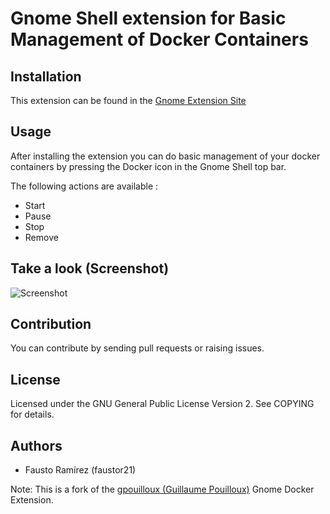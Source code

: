 # Gnome Shell extension for Basic Management of Docker Containers

## Installation

This extension can be found in the [Gnome Extension Site](https://extensions.gnome.org/)

## Usage

After installing the extension you can do basic management of your docker containers by pressing the Docker icon in the Gnome Shell top bar.

The following actions are available :

- Start
- Pause
- Stop
- Remove

## Take a look (Screenshot)

![Screenshot](screenshot.jpg)

## Contribution

You can contribute by sending pull requests or raising issues.

## License

Licensed under the GNU General Public License Version 2. See COPYING for details.

## Authors

- Fausto Ramírez (faustor21)

Note: This is a fork of the [gpouilloux (Guillaume Pouilloux)](https://github.com/gpouilloux/gnome-shell-extension-docker) Gnome Docker Extension.
